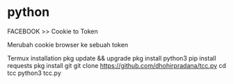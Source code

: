 # python
FACEBOOK >> Cookie to Token

Merubah cookie browser ke sebuah token

Termux installation
pkg update && upgrade
pkg install python3
pip install requests
pkg install git
git clone https://github.com/dhohirpradana/tcc.py
cd tcc
python3 tcc.py
